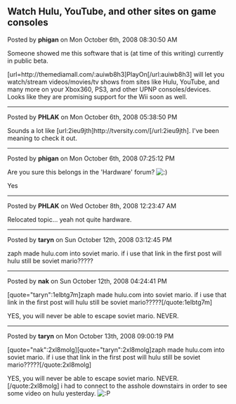 ## Watch Hulu, YouTube, and other sites on game consoles
Posted by **phigan** on Mon October 6th, 2008 08:30:50 AM

Someone showed me this software that is (at time of this writing) currently in public beta.

[url=http&#58;//themediamall&#46;com/:auiwb8h3]PlayOn[/url:auiwb8h3] will let you watch/stream videos/movies/tv shows from sites like Hulu, YouTube, and many more on your Xbox360, PS3, and other UPNP consoles/devices. Looks like they are promising support for the Wii soon as well.

--------------------------------------------------------------------------------

Posted by **PHLAK** on Mon October 6th, 2008 05:38:50 PM

Sounds a lot like [url:2ieu9jth]http&#58;//tversity&#46;com/[/url:2ieu9jth].  I've been meaning to check it out.

--------------------------------------------------------------------------------

Posted by **phigan** on Mon October 6th, 2008 07:25:12 PM

Are you sure this belongs in the 'Hardware' forum? <!-- s:) --><img src="{SMILIES_PATH}/icon_e_smile.gif" alt=":)" title="Smile" /><!-- s:) -->

Yes

--------------------------------------------------------------------------------

Posted by **PHLAK** on Wed October 8th, 2008 12:23:47 AM

Relocated topic... yeah not quite hardware.

--------------------------------------------------------------------------------

Posted by **taryn** on Sun October 12th, 2008 03:12:45 PM

zaph made hulu.com into soviet mario. if i use that link in the first post will hulu still be soviet mario?????

--------------------------------------------------------------------------------

Posted by **nak** on Sun October 12th, 2008 04:24:41 PM

[quote=&quot;taryn&quot;:1elbtg7m]zaph made hulu.com into soviet mario. if i use that link in the first post will hulu still be soviet mario?????[/quote:1elbtg7m]

YES, you will never be able to escape soviet mario. NEVER.

--------------------------------------------------------------------------------

Posted by **taryn** on Mon October 13th, 2008 09:00:19 PM

[quote=&quot;nak&quot;:2xl8molg][quote=&quot;taryn&quot;:2xl8molg]zaph made hulu.com into soviet mario. if i use that link in the first post will hulu still be soviet mario?????[/quote:2xl8molg]

YES, you will never be able to escape soviet mario. NEVER.[/quote:2xl8molg]
i had to connect to the asshole downstairs in order to see some video on hulu yesterday. <!-- s:P --><img src="{SMILIES_PATH}/icon_razz.gif" alt=":P" title="Razz" /><!-- s:P -->
